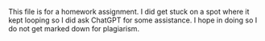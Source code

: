 This file is for a homework assignment. 
I did get stuck on a spot where it kept looping so I did ask ChatGPT for some assistance.
I hope in doing so I do not get marked down for plagiarism. 

